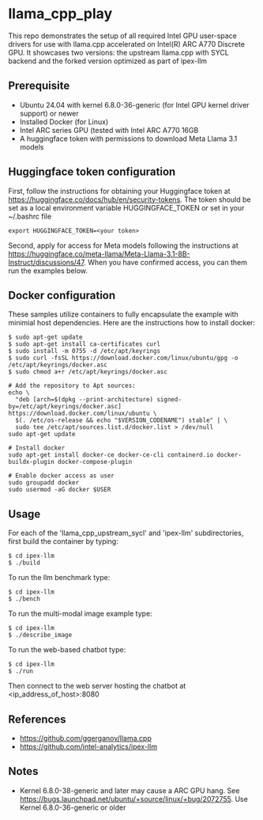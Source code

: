 # llama_cpp_play 

This repo demonstrates the setup of all required Intel GPU user-space drivers for use with llama.cpp accelerated on Intel(R) ARC A770 Discrete GPU. It showcases two versions: the upstream llama.cpp with SYCL backend and the forked version optimized as part of ipex-llm

## Prerequisite
* Ubuntu 24.04 with kernel 6.8.0-36-generic (for Intel GPU kernel driver support) or newer
* Installed Docker (for Linux)
* Intel ARC series GPU (tested with Intel ARC A770 16GB
* A huggingface token with permissions to download Meta Llama 3.1 models

## Huggingface token configuration

First, follow the instructions for obtaining your Huggingface token at https://huggingface.co/docs/hub/en/security-tokens.  The token should be set as a local environment variable HUGGINGFACE_TOKEN or set in your ~/.bashrc file
```
export HUGGINGFACE_TOKEN=<your token>
```

Second, apply for access for Meta models following the instructions at https://huggingface.co/meta-llama/Meta-Llama-3.1-8B-Instruct/discussions/47.  When you have confirmed access, you can them run the examples below.

## Docker configuration

These samples utilize containers to fully encapsulate the example with minimial host dependencies.  Here are the instructions how to install docker:

```
$ sudo apt-get update
$ sudo apt-get install ca-certificates curl
$ sudo install -m 0755 -d /etc/apt/keyrings
$ sudo curl -fsSL https://download.docker.com/linux/ubuntu/gpg -o /etc/apt/keyrings/docker.asc
$ sudo chmod a+r /etc/apt/keyrings/docker.asc

# Add the repository to Apt sources:
echo \
  "deb [arch=$(dpkg --print-architecture) signed-by=/etc/apt/keyrings/docker.asc] https://download.docker.com/linux/ubuntu \
  $(. /etc/os-release && echo "$VERSION_CODENAME") stable" | \
  sudo tee /etc/apt/sources.list.d/docker.list > /dev/null
sudo apt-get update

# Install docker
sudo apt-get install docker-ce docker-ce-cli containerd.io docker-buildx-plugin docker-compose-plugin

# Enable docker access as user
sudo groupadd docker
sudo usermod -aG docker $USER
```

## Usage

For each of the 'llama_cpp_upstream_sycl' and 'ipex-llm' subdirectories, first build the container by typing:
```
$ cd ipex-llm
$ ./build
```

To run the llm benchmark type:
```
$ cd ipex-llm
$ ./bench
```

To run the multi-modal image example type: 
```
$ cd ipex-llm
$ ./describe_image
```

To run the web-based chatbot type: 
```
$ cd ipex-llm
$ ./run
```
Then connect to the web server hosting the chatbot at <ip_address_of_host>:8080

## References
* https://github.com/ggerganov/llama.cpp
* https://github.com/intel-analytics/ipex-llm

## Notes
* Kernel 6.8.0-38-generic and later may cause a ARC GPU hang. See https://bugs.launchpad.net/ubuntu/+source/linux/+bug/2072755. Use Kernel 6.8.0-36-generic or older
